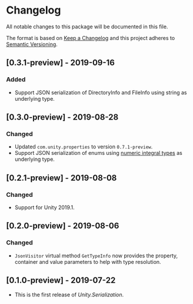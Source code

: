 # Changelog
All notable changes to this package will be documented in this file.

The format is based on [Keep a Changelog](http://keepachangelog.com/en/1.0.0/)
and this project adheres to [Semantic Versioning](http://semver.org/spec/v2.0.0.html).

## [0.3.1-preview] - 2019-09-16
### Added
* Support JSON serialization of DirectoryInfo and FileInfo using string as underlying type.

## [0.3.0-preview] - 2019-08-28
### Changed
* Updated `com.unity.properties` to version `0.7.1-preview`.
* Support JSON serialization of enums using [numeric integral types](https://docs.microsoft.com/en-us/dotnet/csharp/language-reference/builtin-types/integral-numeric-types) as underlying type.

## [0.2.1-preview] - 2019-08-08
### Changed
* Support for Unity 2019.1.

## [0.2.0-preview] - 2019-08-06

### Changed
* `JsonVisitor` virtual method `GetTypeInfo` now provides the property, container and value parameters to help with type resolution.

## [0.1.0-preview] - 2019-07-22

* This is the first release of *Unity.Serialization*.
